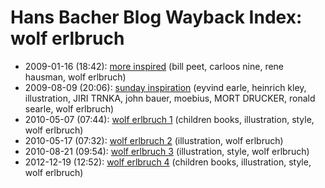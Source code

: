 # Hans Bacher Blog Wayback Index: wolf erlbruch

* 2009-01-16 (18:42): [more inspired](https://web.archive.org/web/https://one1more2time3.wordpress.com/2009/01/16/more-inspired/) (bill peet, carloos nine, rene hausman, wolf erlbruch)
* 2009-08-09 (20:06): [sunday inspiration](https://web.archive.org/web/https://one1more2time3.wordpress.com/2009/08/09/sunday-inspiration/) (eyvind earle, heinrich kley, illustration, JIRI TRNKA, john bauer, moebius, MORT DRUCKER, ronald searle, wolf erlbruch)
* 2010-05-07 (07:44): [wolf erlbruch 1](https://web.archive.org/web/https://one1more2time3.wordpress.com/2010/05/07/wolf-erlbruch-1/) (children books, illustration, style, wolf erlbruch)
* 2010-05-17 (07:32): [wolf erlbruch 2](https://web.archive.org/web/https://one1more2time3.wordpress.com/2010/05/17/wolf-erlbruch-2/) (illustration, wolf erlbruch)
* 2010-08-21 (09:54): [wolf erlbruch 3](https://web.archive.org/web/https://one1more2time3.wordpress.com/2010/08/21/wolf-erlbruch-3/) (illustration, style, wolf erlbruch)
* 2012-12-19 (12:52): [wolf erlbruch 4](https://web.archive.org/web/https://one1more2time3.wordpress.com/2012/12/19/wolf-erlbruch-4/) (children books, illustration, style, wolf erlbruch)